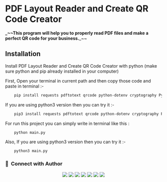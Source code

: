 
# **PDF Layout Reader and Create QR Code Creator**

**_~~This program will help you to properly read PDF files and make a perfect QR code for your business.**_~~


## Installation

Install PDF Layout Reader and Create QR Code Creator with python (make sure python and pip already installed in your computer)

First, Open your terminal in current path and then copy those code and paste in terminal :-
```bash
    pip install requests pdftotext qrcode python-dotenv cryptography PyPDF2 configparser
```
If you are using python3 version then you can try it :-
```bash
    pip3 install requests pdftotext qrcode python-dotenv cryptography PyPDF2 configparser
```
For run this project you can simply write in terminal like this :
```bash
    python main.py
```
Also, If you are using python3 version then you can try it :-
```bash
    python3 main.py
```


### :link: &nbsp;Connect with Author

<p align="center">
<a href="https://www.buymeacoffee.com/mdminhaz2003"><img src="https://img.shields.io/badge/-Buy me a coffee-000000?style=for-the-badge&logo=buymeacoffee&logoColor=yellow"/></a>
<a href="https://www.youtube.com/easycoding2021/"><img src="https://img.shields.io/badge/-Easy Coding-FF0000?style=for-the-badge&logo=YouTube&logoColor=white"/></a>
<a href="https://www.facebook.com/mdminhaz2003/"><img src="https://img.shields.io/badge/-Md. Minhaz-3423A6?style=for-the-badge&logo=Facebook&logoColor=white"/></a>
<a href="https://www.linkedin.com/in/md-minhaz-b32052203/"><img src="https://img.shields.io/badge/-Md. Minhaz-0077B5?style=for-the-badge&logo=Linkedin&logoColor=white"/></a>
<a href="mailto:mdm047767@gmail.com"><img src="https://img.shields.io/badge/-Mail-D14836?style=for-the-badge&logo=Gmail&logoColor=white"/></a>
<a href="https://instagram.com/mdminhaz2003/"><img src="https://img.shields.io/badge/-Md. Minhaz-E4405F?style=for-the-badge&logo=Instagram&logoColor=white"/></a>
<a href="https://twitter.com/easycoding2021/"><img src="https://img.shields.io/badge/-Easy Coding-1DA1F2?style=for-the-badge&logo=twitter&logoColor=white"/></a>
</p>
